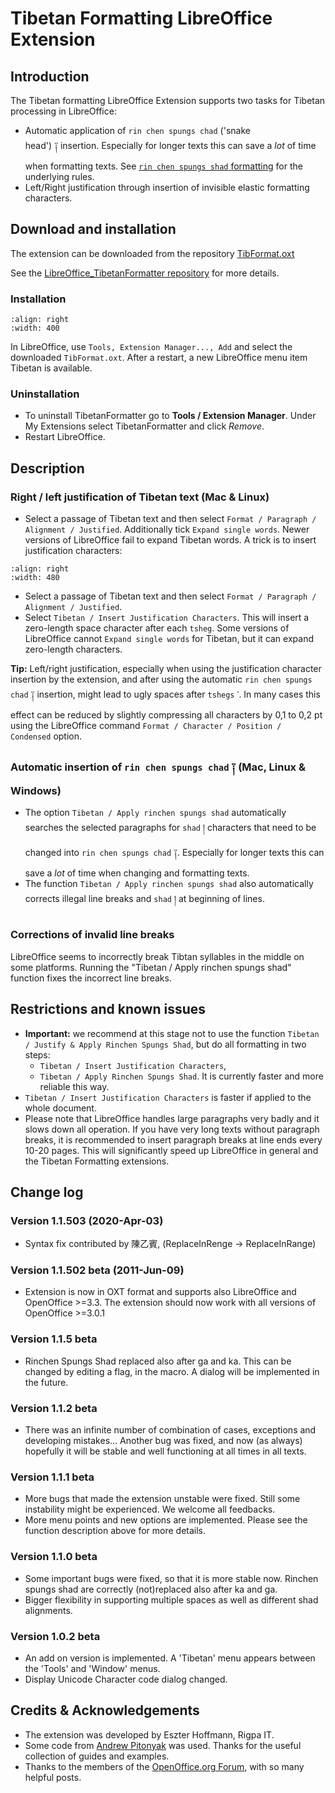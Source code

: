 # Tibetan Formatting LibreOffice Extension

## Introduction

The Tibetan formatting LibreOffice Extension supports two tasks for Tibetan processing in LibreOffice:

-   Automatic application of `rin chen spungs chad` ('snake head') ༑ insertion. Especially for longer texts this can save a _lot_ of time when formatting texts. See [`rin chen spungs shad` formatting](rinchen_spungsshad_rules) for the underlying rules.
- Left/Right justification through insertion of invisible elastic formatting characters.

## Download and installation

The extension can be downloaded from the repository [TibFormat.oxt](https://github.com/DigitalTibetan/LibreOffice_TibetanFormatter/releases/download/v1.1.503/TibFormat.oxt)

See the [LibreOffice_TibetanFormatter repository](https://github.com/DigitalTibetan/LibreOffice_TibetanFormatter) for more details.

### Installation

```{image} Images/libreoffice_extension_manager.jpg
:align: right
:width: 400
```

In LibreOffice, use `Tools, Extension Manager..., Add` and select the downloaded `TibFormat.oxt`. After a restart, a new LibreOffice menu item Tibetan is available.

### Uninstallation

- To uninstall TibetanFormatter go to **Tools / Extension Manager**. Under My Extensions select TibetanFormatter and click _Remove_.
- Restart LibreOffice.

## Description

### Right / left justification of Tibetan text (Mac & Linux)

-   Select a passage of Tibetan text and then select `Format / Paragraph / Alignment / Justified`. Additionally tick `Expand single words`. Newer versions of LibreOffice fail to expand Tibetan words. A trick is to insert justification characters:

```{image} Images/libreoffice_tibetan_extension.jpg
:align: right
:width: 480
```

- Select a passage of Tibetan text and then select `Format / Paragraph / Alignment / Justified`.
- Select `Tibetan / Insert Justification Characters`. This will insert a zero-length space character after each `tsheg`. Some versions of LibreOffice cannot `Expand single words` for Tibetan, but it can expand zero-length characters.

**Tip:** Left/right justification, especially when using the justification character insertion by the extension, and after using the automatic `rin chen spungs chad` ༑ insertion, might lead to ugly spaces after `tshegs` ་. In many cases this effect can be reduced by slightly compressing all characters by 0,1 to 0,2 pt using the LibreOffice command `Format / Character / Position / Condensed` option.

### Automatic insertion of `rin chen spungs chad` ༑ (Mac, Linux & Windows)

- The option `Tibetan / Apply rinchen spungs shad` automatically searches the selected paragraphs for `shad` ། characters that need to be changed into `rin chen spungs chad` ༑. Especially for longer texts this can save a _lot_ of time when changing and formatting texts.
-   The function `Tibetan / Apply rinchen spungs shad` also automatically corrects illegal line breaks and `shad` ། at beginning of lines.

### Corrections of invalid line breaks

LibreOffice seems to incorrectly break Tibtan syllables in the middle on some platforms. Running the "Tibetan / Apply rinchen spungs shad" function fixes the incorrect line breaks.

## Restrictions and known issues

- **Important:** we recommend at this stage not to use the function `Tibetan / Justify & Apply Rinchen Spungs Shad`, but do all formatting in two steps:
    - `Tibetan / Insert Justification Characters`,
    - `Tibetan / Apply Rinchen Spungs Shad`. It is currently faster and more reliable this way.
- `Tibetan / Insert Justification Characters` is faster if applied to the whole document.
- Please note that LibreOffice handles large paragraphs very badly and it slows down all operation. If you have very long texts without paragraph breaks, it is recommended to insert paragraph breaks at line ends every 10-20 pages. This will significantly speed up LibreOffice in general and the Tibetan Formatting extensions.

## Change log

### Version 1.1.503 (2020-Apr-03)

-   Syntax fix contributed by 陳乙賓, (ReplaceInRenge -> ReplaceInRange)

### Version 1.1.502 beta (2011-Jun-09)

-   Extension is now in OXT format and supports also LibreOffice and OpenOffice >=3.3. The extension should now work with all versions of OpenOffice >=3.0.1

### Version 1.1.5 beta

-   Rinchen Spungs Shad replaced also after ga and ka. This can be changed by editing a flag, in the macro. A dialog will be implemented in the future.

### Version 1.1.2 beta

-   There was an infinite number of combination of cases, exceptions and developing mistakes... Another bug was fixed, and now (as always) hopefully it will be stable and well functioning at all times in all texts.

### Version 1.1.1 beta

-   More bugs that made the extension unstable were fixed. Still some instability might be experienced. We welcome all feedbacks.
-   More menu points and new options are implemented. Please see the function description above for more details.

### Version 1.1.0 beta

-   Some important bugs were fixed, so that it is more stable now. Rinchen spungs shad are correctly (not)replaced also after ka and ga.
-   Bigger flexibility in supporting multiple spaces as well as different shad alignments.

### Version 1.0.2 beta

-   An add on version is implemented. A 'Tibetan' menu appears between the 'Tools' and 'Window' menus.
-   Display Unicode Character code dialog changed.

## Credits & Acknowledgements

-   The extension was developed by Eszter Hoffmann, Rigpa IT.
-   Some code from [Andrew Pitonyak](https://web.archive.org/web/20210821222331/http://www.pitonyak.org/) was used. Thanks for the useful collection of guides and examples.
-   Thanks to the members of the [OpenOffice.org Forum](https://web.archive.org/web/20210821222331/http://www.oooforum.org/), with so many helpful posts.

